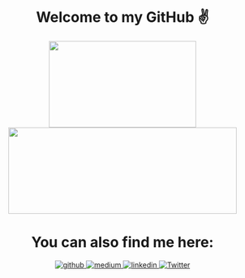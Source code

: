 # <div align="center"> Welcome to my GitHub ✌ </div>

<div align="center">
<img width="290" height="170" src="https://github-readme-stats.vercel.app/api/top-langs/?username=zararthustra&theme=merko&layout=compact&hide=M,Ruby,c%2B%2B,MATLAB">
<img width="450" height="170" src="https://github-readme-stats.vercel.app/api?username=zararthustra&theme=merko&show_icons=true&hide=stars,prs,issues">
</div>

# <div align="center"> You can also find me here: </div>

<div align="center">
  <a href="https://github.com/zararthustra" target="_blank">
    <img src=https://img.shields.io/badge/github-%2324292e.svg?&style=for-the-badge&logo=github&logoColor=white alt=github style="margin-bottom: 5px;" />
  </a>
  <a href="https://medium.com/@arthmayer/" target="_blank">
    <img src=https://img.shields.io/badge/medium-%23292929.svg?&style=for-the-badge&logo=medium&logoColor=white alt=medium style="margin-bottom: 5px;" />
  </a> 
  <a href="https://www.linkedin.com/in/mayerarthur/" target="_blank">
    <img src=https://img.shields.io/badge/linkedin-%231E77B5.svg?&style=for-the-badge&logo=linkedin&logoColor=white alt=linkedin style="margin-bottom: 5px;" />
  </a>
  <a href="https://twitter.com/MayerArthur1">
    <img alt="Twitter" src="https://img.shields.io/badge/Twitter-1DA1F2?logo=twitter&logoColor=white&style=for-the-badge"/>
  </a> 
</div>
